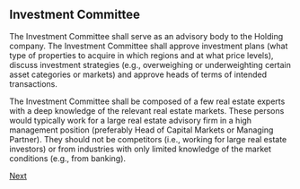 ##  Investment Committee
The Investment Committee shall serve as an advisory body to the Holding company. The Investment Committee shall approve investment plans (what type of properties to acquire in which regions and at what price levels), discuss investment strategies (e.g., overweighing or underweighting certain asset categories or markets) and approve heads of terms of intended transactions. 

The Investment Committee shall be composed of a few real estate experts with a deep knowledge of the relevant real estate markets. These persons would typically work for a large real estate advisory firm in a high management position (preferably Head of Capital Markets or Managing Partner). They should not be competitors (i.e., working for large real estate investors) or from industries with only limited knowledge of the market conditions (e.g., from banking). 

[Next](/asset/real/txnManagement.md)